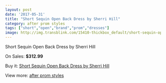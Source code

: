 ```yaml
---
layout: post
date: '2017-05-31'
title: "Short Sequin Open Back Dress by Sherri Hill"
category: after prom styles
tags: ["short","open","brand","prom","dresses"]
image: http://img.transblink.com/15410-thickbox_default/short-sequin-open-back-dress-by-sherri-hill.jpg
---
```

Short Sequin Open Back Dress by Sherri Hill

On Sales: **$312.99**
<a href="https://www.transblink.com/en/after-prom-styles/4908-short-sequin-open-back-dress-by-sherri-hill.html"><amp-img layout="responsive" width="600" height="600" src="//img.transblink.com/15410-thickbox_default/short-sequin-open-back-dress-by-sherri-hill.jpg" alt="Short Sequin Open Back Dress by Sherri Hill 0" /></a>
<a href="https://www.transblink.com/en/after-prom-styles/4908-short-sequin-open-back-dress-by-sherri-hill.html"><amp-img layout="responsive" width="600" height="600" src="//img.transblink.com/15414-thickbox_default/short-sequin-open-back-dress-by-sherri-hill.jpg" alt="Short Sequin Open Back Dress by Sherri Hill 1" /></a>
<a href="https://www.transblink.com/en/after-prom-styles/4908-short-sequin-open-back-dress-by-sherri-hill.html"><amp-img layout="responsive" width="600" height="600" src="//img.transblink.com/15413-thickbox_default/short-sequin-open-back-dress-by-sherri-hill.jpg" alt="Short Sequin Open Back Dress by Sherri Hill 2" /></a>
<a href="https://www.transblink.com/en/after-prom-styles/4908-short-sequin-open-back-dress-by-sherri-hill.html"><amp-img layout="responsive" width="600" height="600" src="//img.transblink.com/15412-thickbox_default/short-sequin-open-back-dress-by-sherri-hill.jpg" alt="Short Sequin Open Back Dress by Sherri Hill 3" /></a>
<a href="https://www.transblink.com/en/after-prom-styles/4908-short-sequin-open-back-dress-by-sherri-hill.html"><amp-img layout="responsive" width="600" height="600" src="//img.transblink.com/15411-thickbox_default/short-sequin-open-back-dress-by-sherri-hill.jpg" alt="Short Sequin Open Back Dress by Sherri Hill 4" /></a>

Buy it: [Short Sequin Open Back Dress by Sherri Hill](https://www.transblink.com/en/after-prom-styles/4908-short-sequin-open-back-dress-by-sherri-hill.html "Short Sequin Open Back Dress by Sherri Hill")

View more: [after prom styles](https://www.transblink.com/en/55-after-prom-styles "after prom styles")